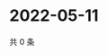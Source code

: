 # 2022-05-11

共 0 条

<!-- BEGIN WEIBO -->
<!-- 最后更新时间 Wed May 11 2022 21:42:36 GMT+0800 (China Standard Time) -->

<!-- END WEIBO -->
